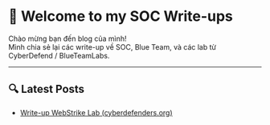 # 👋 Welcome to my SOC Write-ups

Chào mừng bạn đến blog của mình!  
Mình chia sẻ lại các write-up về SOC, Blue Team, và các lab từ CyberDefend / BlueTeamLabs.

---
## 🔍 Latest Posts
- [Write-up WebStrike Lab (cyberdefenders.org)](./posts/webstrike-lab.md)
